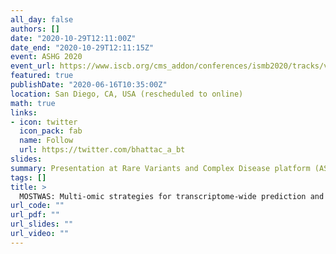 ```yaml
---
all_day: false
authors: []
date: "2020-10-29T12:11:00Z"
date_end: "2020-10-29T12:11:15Z"
event: ASHG 2020
event_url: https://www.iscb.org/cms_addon/conferences/ismb2020/tracks/varicosi
featured: true
publishDate: "2020-06-16T10:35:00Z"
location: San Diego, CA, USA (rescheduled to online)
math: true
links:
- icon: twitter
  icon_pack: fab
  name: Follow
  url: https://twitter.com/bhattac_a_bt
slides:
summary: Presentation at Rare Variants and Complex Disease platform (ASHG 2020)
tags: []
title: >
  MOSTWAS: Multi-omic strategies for transcriptome-wide prediction and association studies
url_code: ""
url_pdf: ""
url_slides: ""
url_video: ""
---
```

